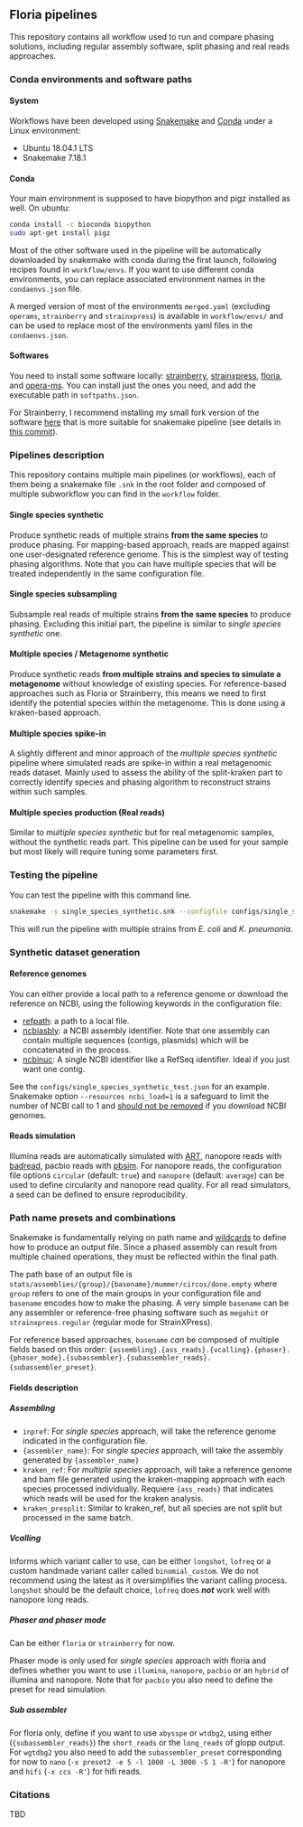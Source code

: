 ## Floria pipelines

This repository contains all workflow used to run and compare phasing solutions, including regular assembly software, split phasing and real reads approaches.

### Conda environments and software paths

#### System

Workflows have been developed using [Snakemake](https://snakemake.readthedocs.io/en/stable/) and [Conda](https://docs.conda.io/en/latest/) under a Linux environment:

* Ubuntu 18.04.1 LTS
* Snakemake 7.18.1

#### Conda

Your main environment is supposed to have biopython and pigz installed as well. On ubuntu:

```bash
conda install -c bioconda biopython
sudo apt-get install pigz
```

Most of the other software used in the pipeline will be automatically downloaded by snakemake with conda during the first launch, following recipes found in `workflow/envs`. If you want to use different conda environments, you can replace associated environment names in the `condaenvs.json` file.

A merged version of most of the environments `merged.yaml` (excluding `operams`, `strainberry` and `strainxpress`) is available in `workflow/envs/` and can be used to replace most of the environments yaml files in the `condaenvs.json`.

#### Softwares

You need to install some software locally: [strainberry](https://github.com/rvicedomini/strainberry), [strainxpress](https://github.com/kangxiongbin/StrainXpress), [floria](https://github.com/bluenote-1577/glopp), and [opera-ms](https://github.com/CSB5/OPERA-MS). You can install just the ones you need, and add the executable path in `softpaths.json`.

For Strainberry, I recommend installing my small fork version of the software [here](https://github.com/jsgounot/strainberry) that is more suitable for snakemake pipeline (see details in [this commit](https://github.com/rvicedomini/strainberry/commit/153a84cedb2ed07590af5a6ba0e01899389de1eb)).

### Pipelines description

This repository contains multiple main pipelines (or workflows), each of them being a snakemake file `.snk` in the root folder and composed of multiple subworkflow you can find in the `workflow` folder. 

#### Single species synthetic

Produce synthetic reads of multiple strains **from the same species** to produce phasing. For mapping-based approach, reads are mapped against one user-designated reference genome. This is the simplest way of testing phasing algorithms. Note that you can have multiple species that will be treated independently in the same configuration file.

#### Single species subsampling

Subsample real reads of multiple strains **from the same species** to produce phasing. Excluding this initial part, the pipeline is similar to *single species synthetic* one.

#### Multiple species / Metagenome synthetic

Produce synthetic reads **from multiple strains and species to simulate a metagenome** without knowledge of existing species. For reference-based approaches such as Floria or Strainberry, this means we need to first identify the potential species within the metagenome. This is done using a kraken-based approach.

#### Multiple species spike-in

A slightly different and minor approach of the *multiple species synthetic* pipeline where simulated reads are spike-in within a real metagenomic reads dataset. Mainly used to assess the ability of the split-kraken part to correctly identify species and phasing algorithm to reconstruct strains within such samples.

#### Multiple species production (Real reads)

Similar to *multiple species synthetic* but for real metagenomic samples, without the synthetic reads part. This pipeline can be used for your sample but most likely will require tuning some parameters first. 

### Testing the pipeline

You can test the pipeline with this command line.

```bash
snakemake -s single_species_synthetic.snk --configfile configs/single_species_synthetic_test.json -d ./res/single_species_synthetic_test --use-conda --conda-prefix ./conda --cores 16 --resources ncbi_load=1 --attempt 3
```

This will run the pipeline with multiple strains from *E. coli* and *K. pneumonia*. 

### Synthetic dataset generation

#### Reference genomes

You can either provide a local path to a reference genome or download the reference on NCBI, using the following keywords in the configuration file:

* <u>refpath</u>: a path to a local file.
* <u>ncbiasbly</u>: a NCBI assembly identifier. Note that one assembly can contain multiple sequences (contigs, plasmids) which will be concatenated in the process.
* <u>ncbinuc</u>: A single NCBI identifier like a RefSeq identifier. Ideal if you just want one contig.

See the `configs/single_species_synthetic_test.json` for an example. Snakemake option `--resources ncbi_load=1` is a safeguard to limit the number of NCBI call to 1 and <u>should not be removed</u> if you download NCBI genomes.

#### Reads simulation

Illumina reads are automatically simulated with [ART](https://github.com/scchess/Art), nanopore reads with [badread](https://github.com/rrwick/Badread), pacbio reads with [pbsim](https://github.com/yukiteruono/pbsim3). For nanopore reads, the configuration file options `circular` (default: `true`) and `nanopore` (default: `average`) can be used to define circularity and nanopore read quality. For all read simulators, a seed can be defined to ensure reproducibility. 

### Path name presets and combinations

Snakemake is fundamentally relying on path name and [wildcards](https://snakemake.readthedocs.io/en/stable/snakefiles/rules.html#wildcards) to define how to produce an output file. Since a phased assembly can result from multiple chained operations, they must be reflected within the final path.  

The path base of an output file is `stats/assemblies/{group}/{basename}/mummer/circos/done.empty` where `group` refers to one of the main groups in your configuration file and `basename` encodes how to make the phasing. A very simple `basename` can be any assembler or reference-free phasing software such as `megahit` or `strainxpress.regular` (regular mode for StrainXPress). 

For reference based approaches, `basename` *can* be composed of multiple fields based on this order: `{assembling}.{ass_reads}.{vcalling}.{phaser}.{phaser_mode}.{subassembler}.{subassembler_reads}.{subassembler_preset}`. 

#### Fields description

##### Assembling

* `inpref`: For *single species* approach, will take the reference genome indicated in the configuration file.
* `{assembler_name}`: For *single species* approach, will take the assembly generated by `{assembler_name}`
* `kraken_ref`: For *multiple species* approach, will take a reference genome and bam file generated using the kraken-mapping approach with each species processed individually. Requiere `{ass_reads}` that indicates which reads will be used for the kraken analysis.
* `kraken_presplit`: Similar to kraken_ref, but all species are not split but processed in the same batch.

##### Vcalling

Informs which variant caller to use, can be either `longshot`, `lofreq` or a custom handmade variant caller called `binomial_custom`. We do not recommend using the latest as it oversimplifies the variant calling process. `longshot` should be the default choice, `lofreq` does ***not*** work well with nanopore long reads.

##### Phaser and phaser mode

Can be either `floria` or `strainberry` for now.

Phaser mode is only used for *single species* approach with floria and defines whether you want to use `illumina`, `nanopore`, `pacbio` or an `hybrid` of illumina and nanopore. Note that for `pacbio` you also need to define the preset for read simulation.

##### Sub assembler

For floria only, define if you want to use `abysspe` or `wtdbg2`, using either (`{subassembler_reads}`) the `short_reads` or the `long_reads` of glopp output.  For `wgtdbg2` you also need to add the `subassembler_preset` corresponding for now to `nano` (`-x preset2 -e 5 -l 1000 -L 3000 -S 1 -R'`) for nanopore and `hifi` (`-x ccs -R'`) for hifi reads.

### Citations

TBD
